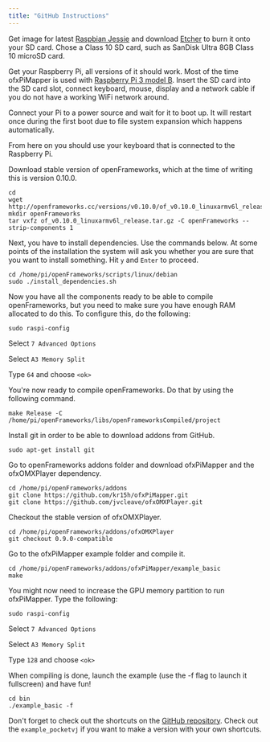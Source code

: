 ```yaml
---
title: "GitHub Instructions"
---
```


Get image for latest [Raspbian Jessie](http://downloads.raspberrypi.org/raspbian/images/raspbian-2017-07-05/) and download [Etcher](https://etcher.io/) to burn it onto your SD card. Chose a Class 10 SD card, such as SanDisk Ultra 8GB Class 10 microSD card.

Get your Raspberry Pi, all versions of it should work. Most of the time ofxPiMapper is used with [Raspberry Pi 3 model B](https://www.raspberrypi.org/products/raspberry-pi-3-model-b/). Insert the SD card into the SD card slot, connect keyboard, mouse, display and a network cable if you do not have a working WiFi network around.

Connect your Pi to a power source and wait for it to boot up. It will restart once during the first boot due to file system expansion which happens automatically.

From here on you should use your keyboard that is connected to the Raspberry Pi.

Download stable version of openFrameworks, which at the time of writing this is version 0.10.0.

```
cd
wget http://openframeworks.cc/versions/v0.10.0/of_v0.10.0_linuxarmv6l_release.tar.gz
mkdir openFrameworks
tar vxfz of_v0.10.0_linuxarmv6l_release.tar.gz -C openFrameworks --strip-components 1
```

Next, you have to install dependencies. Use the commands below. At some points of the installation the system will ask you whether you are sure that you want to install something. Hit `y` and `Enter` to proceed.

```
cd /home/pi/openFrameworks/scripts/linux/debian
sudo ./install_dependencies.sh
```

Now you have all the components ready to be able to compile openFrameworks, but you need to make sure you have enough RAM allocated to do this. To configure this, do the following:

```
sudo raspi-config
```

Select `7 Advanced Options`

Select `A3 Memory Split`

Type `64` and choose `<ok>`

You're now ready to compile openFrameworks. Do that by using the following command.

```
make Release -C /home/pi/openFrameworks/libs/openFrameworksCompiled/project
```

Install git in order to be able to download addons from GitHub.

```
sudo apt-get install git
```

Go to openFrameworks addons folder and download ofxPiMapper and the ofxOMXPlayer dependency.

```
cd /home/pi/openFrameworks/addons
git clone https://github.com/kr15h/ofxPiMapper.git
git clone https://github.com/jvcleave/ofxOMXPlayer.git
```

Checkout the stable version of ofxOMXPlayer.

```
cd /home/pi/openFrameworks/addons/ofxOMXPlayer
git checkout 0.9.0-compatible
```

Go to the ofxPiMapper example folder and compile it.

```
cd /home/pi/openFrameworks/addons/ofxPiMapper/example_basic
make
```

You might now need to increase the GPU memory partition to run ofxPiMapper. Type the following:

```
sudo raspi-config
```

Select `7 Advanced Options`

Select `A3 Memory Split`

Type `128` and choose `<ok>`

When compiling is done, launch the example (use the -f flag to launch it fullscreen) and have fun! 

```
cd bin
./example_basic -f
```

Don't forget to check out the shortcuts on the [GitHub repository](https://github.com/kr15h/ofxPiMapper#other-shortcuts). Check out the `example_pocketvj` if you want to make a version with your own shortcuts.


